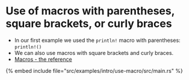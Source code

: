 # Use of macros with parentheses, square brackets, or curly braces

* In our first example we used the `println!` macro with parentheses: `println!()`
* We can also use macros with square brackets and curly braces.
* [Macros - the reference](https://doc.rust-lang.org/reference/macros.html)

{% embed include file="src/examples/intro/use-macro/src/main.rs" %}


